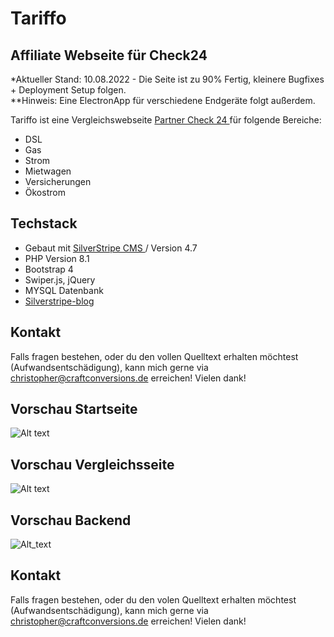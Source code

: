 # Tariffo

## Affiliate Webseite für Check24

\*Aktueller Stand: 10.08.2022 - Die Seite ist zu 90% Fertig, kleinere Bugfixes + Deployment Setup folgen.<br />
\*\*Hinweis: Eine ElectronApp für verschiedene Endgeräte folgt außerdem.

Tariffo ist eine Vergleichswebseite [Partner Check 24 ](https://www.check24.net/?pid=203550/) für folgende Bereiche:

- DSL
- Gas
- Strom
- Mietwagen
- Versicherungen
- Ökostrom

## Techstack

- Gebaut mit [SilverStripe CMS ](https://www.silverstripe.org/) / Version 4.7
- PHP Version 8.1
- Bootstrap 4
- Swiper.js, jQuery
- MYSQL Datenbank
- [Silverstripe-blog ](https://github.com/silverstripe/silverstripe-blog/)

## Kontakt

Falls fragen bestehen, oder du den vollen Quelltext erhalten möchtest (Aufwandsentschädigung), kann mich gerne via  [christopher@craftconversions.de](mailto:christopher@craftconversions.de)
erreichen! Vielen dank!

## Vorschau Startseite

![Alt text](https://craftconversions.de/wp-content/uploads/2022/08/fffffff.jpg "Startseite")

## Vorschau Vergleichsseite

![Alt text](https://craftconversions.de/wp-content/uploads/2022/08/bbbbbbbb.jpg "Vergleichsseite")

## Vorschau Backend

![Alt_text](https://craftconversions.de/wp-content/uploads/2022/08/backend.jpg "Backend")

## Kontakt

Falls fragen bestehen, oder du den volen Quelltext erhalten möchtest (Aufwandsentschädigung), kann mich gerne via  [christopher@craftconversions.de](mailto:christopher@craftconversions.de)
erreichen! Vielen dank!
